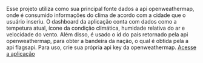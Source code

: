 Esse projeto utiliza como sua principal fonte dados a api openweathermap, onde é consumido informações do clima de acordo com a cidade que o usuário inseriu. O dashboard da aplicação conta com dados como a tempetura atual, ícone da condição climática, humidade relativa do ar e velocidade do vento. Além disso, é usado o id do país retornado pela api openweathermap, para obter a bandeira da nação, o qual é obtida pela a api flagsapi. Para uso, crie sua própria api key da openweathermap.
[Acesse a aplicação]( https://gabryel-borges.github.io/Condicao-Climatica/src) 
